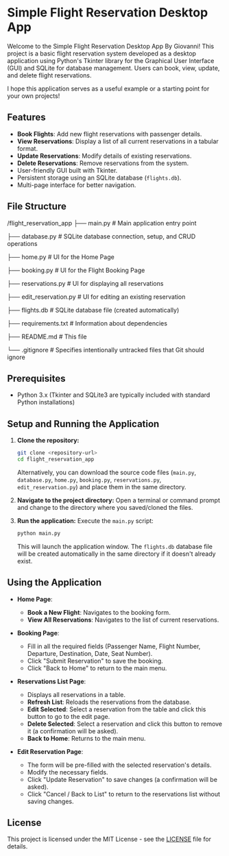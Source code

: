 # Simple Flight Reservation Desktop App

Welcome to the Simple Flight Reservation Desktop App By Giovanni! This project is a basic flight reservation system developed as a desktop application using Python's Tkinter library for the Graphical User Interface (GUI) and SQLite for database management. Users can book, view, update, and delete flight reservations.

I hope this application serves as a useful example or a starting point for your own projects!

## Features

* **Book Flights**: Add new flight reservations with passenger details.
* **View Reservations**: Display a list of all current reservations in a tabular format.
* **Update Reservations**: Modify details of existing reservations.
* **Delete Reservations**: Remove reservations from the system.
* User-friendly GUI built with Tkinter.
* Persistent storage using an SQLite database (`flights.db`).
* Multi-page interface for better navigation.

## File Structure


/flight_reservation_app
├── main.py                 # Main application entry point

├── database.py             # SQLite database connection, setup, and CRUD operations

├── home.py                 # UI for the Home Page

├── booking.py              # UI for the Flight Booking Page

├── reservations.py         # UI for displaying all reservations

├── edit_reservation.py     # UI for editing an existing reservation

├── flights.db              # SQLite database file (created automatically)

├── requirements.txt        # Information about dependencies

├── README.md               # This file

└── .gitignore              # Specifies intentionally untracked files that Git should ignore


## Prerequisites

* Python 3.x (Tkinter and SQLite3 are typically included with standard Python installations)

## Setup and Running the Application

1.  **Clone the repository:**
    ```bash
    git clone <repository-url>
    cd flight_reservation_app
    ```
    Alternatively, you can download the source code files (`main.py`, `database.py`, `home.py`, `booking.py`, `reservations.py`, `edit_reservation.py`) and place them in the same directory.

2.  **Navigate to the project directory:**
    Open a terminal or command prompt and change to the directory where you saved/cloned the files.

3.  **Run the application:**
    Execute the `main.py` script:
    ```bash
    python main.py
    ```
    This will launch the application window. The `flights.db` database file will be created automatically in the same directory if it doesn't already exist.

## Using the Application

* **Home Page**:
    * **Book a New Flight**: Navigates to the booking form.
    * **View All Reservations**: Navigates to the list of current reservations.

* **Booking Page**:
    * Fill in all the required fields (Passenger Name, Flight Number, Departure, Destination, Date, Seat Number).
    * Click "Submit Reservation" to save the booking.
    * Click "Back to Home" to return to the main menu.

* **Reservations List Page**:
    * Displays all reservations in a table.
    * **Refresh List**: Reloads the reservations from the database.
    * **Edit Selected**: Select a reservation from the table and click this button to go to the edit page.
    * **Delete Selected**: Select a reservation and click this button to remove it (a confirmation will be asked).
    * **Back to Home**: Returns to the main menu.

* **Edit Reservation Page**:
    * The form will be pre-filled with the selected reservation's details.
    * Modify the necessary fields.
    * Click "Update Reservation" to save changes (a confirmation will be asked).
    * Click "Cancel / Back to List" to return to the reservations list without saving changes.


## License

This project is licensed under the MIT License - see the [LICENSE](LICENSE) file for details.
